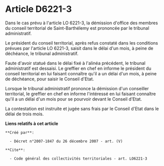 # Article D6221-3

Dans le cas prévu à l'article LO 6221-3, la démission d'office des membres du conseil territorial de Saint-Barthélemy est
prononcée par le tribunal administratif. 

Le président du conseil territorial, après refus constaté dans les conditions prévues par l'article LO 6221-3, saisit dans le
délai d'un mois, à peine de déchéance, le tribunal administratif. 

Faute d'avoir statué dans le délai fixé à l'alinéa précédent, le tribunal administratif est dessaisi. Le greffier en chef en
informe le président du conseil territorial en lui faisant connaître qu'il a un délai d'un mois, à peine de déchéance, pour
saisir le Conseil d'Etat. 

Lorsque le tribunal administratif prononce la démission d'un conseiller territorial, le greffier en chef en informe
l'intéressé en lui faisant connaître qu'il a un délai d'un mois pour se pourvoir devant le Conseil d'Etat. 

La contestation est instruite et jugée sans frais par le Conseil d'Etat dans le délai de trois mois.

**Liens relatifs à cet article**

	**Créé par**:

	  - Décret n°2007-1847 du 26 décembre 2007 - art. (V)

	**Cite**:

	  - Code général des collectivités territoriales - art. LO6221-3
